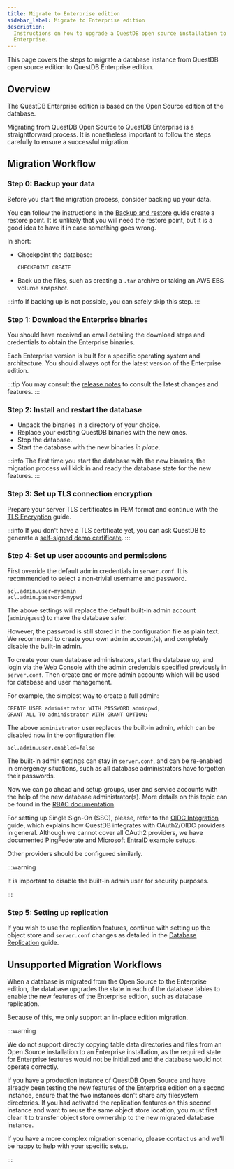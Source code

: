 ```yaml
---
title: Migrate to Enterprise edition
sidebar_label: Migrate to Enterprise edition
description:
  Instructions on how to upgrade a QuestDB open source installation to QuestDB
  Enterprise.
---
```


This page covers the steps to migrate a database instance from QuestDB open
source edition to QuestDB Enterprise edition.

## Overview

The QuestDB Enterprise edition is based on the Open Source edition of the
database.

Migrating from QuestDB Open Source to QuestDB Enterprise is a straightforward
process. It is nonetheless important to follow the steps carefully to ensure a
successful migration.

## Migration Workflow

### Step 0: Backup your data

Before you start the migration process, consider backing up your data.

You can follow the instructions in the
[Backup and restore](/docs/operations/backup/) guide create a restore point.
It is unlikely that you will need the restore point, but it is a good idea to
have it in case something goes wrong.

In short:

* Checkpoint the database:
  ```questdb-sql
  CHECKPOINT CREATE
  ```

* Back up the files, such as creating a `.tar` archive or taking an AWS EBS
  volume snapshot.

:::info
If backing up is not possible, you can safely skip this step.
:::

### Step 1: Download the Enterprise binaries

You should have received an email detailing the download steps and credentials
to obtain the Enterprise binaries.

Each Enterprise version is built for a specific operating system and
architecture. You should always opt for the latest version of the Enterprise
edition.

:::tip
You may consult the [release notes](https://questdb.com/release-notes/?type=enterprise)
to consult the latest changes and features.
:::

### Step 2: Install and restart the database

* Unpack the binaries in a directory of your choice.
* Replace your existing QuestDB binaries with the new ones.
* Stop the database.
* Start the database with the new binaries _in place_.

:::info
The first time you start the database with the new binaries, the migration
process will kick in and ready the database state for the new features.
:::

### Step 3: Set up TLS connection encryption

Prepare your server TLS certificates in PEM format and continue with the
[TLS Encryption](/docs/operations/tls/) guide.

:::info
If you don't have a TLS certificate yet, you can ask QuestDB to
generate a
[self-signed demo certificate](/docs/operations/tls/#demo-certificates).
:::

### Step 4: Set up user accounts and permissions

First override the default admin credentials in `server.conf`.
It is recommended to select a non-trivial username and password.
```
acl.admin.user=myadmin
acl.admin.password=mypwd
```
The above settings will replace the default built-in admin account
(`admin`/`quest`) to make the database safer.

However, the password is still stored in the configuration file as
plain text.
We recommend to create your own admin account(s), and completely
disable the built-in admin.

To create your own database administrators, start the database up, and
login via the Web Console with the admin credentials specified previously
in `server.conf`. Then create one or more admin accounts which will be
used for database and user management.

For example, the simplest way to create a full admin:
```questdb-sql
CREATE USER administrator WITH PASSWORD adminpwd;
GRANT ALL TO administrator WITH GRANT OPTION;
```

The above `administrator` user replaces the built-in admin, which can be
disabled now in the configuration file:
```
acl.admin.user.enabled=false
```

The built-in admin settings can stay in `server.conf`, and can be
re-enabled in emergency situations, such as all database administrators
have forgotten their passwords.

Now we can go ahead and setup groups, user and service accounts with the
help of the new database administrator(s).
More details on this topic can be found in the
[RBAC documentation](/docs/operations/rbac/#user-management).

For setting up Single Sign-On (SSO), please, refer to the
[OIDC Integration](/docs/operations/openid-connect-oidc-integration) guide,
which explains how QuestDB integrates with OAuth2/OIDC providers in general.
Although we cannot cover all OAuth2 providers, we have documented
PingFederate and Microsoft EntraID example setups. 

Other providers should be configured similarly.

:::warning

It is important to disable the built-in admin user for security purposes.

:::

### Step 5: Setting up replication

If you wish to use the replication features, continue with setting up the
object store and `server.conf` changes as detailed in the
[Database Replication](/docs/operations/replication) guide.

## Unsupported Migration Workflows

When a database is migrated from the Open Source to the Enterprise edition, the
database upgrades the state in each of the database tables to enable the new
features of the Enterprise edition, such as database replication.

Because of this, we only support an in-place edition migration.

:::warning

We do not support directly copying table data directories and files from an Open
Source installation to an Enterprise installation, as the required state for
Enterprise features would not be initialized and the database would not operate
correctly.

If you have a production instance of QuestDB Open Source and have already been 
testing the new features of the Enterprise edition on a second instance,
ensure that the two instances don't share any filesystem directories.
If you had activated the replication features on this second instance and want
to reuse the same object store location, you must first clear it to transfer
object store ownership to the new migrated database instance.

If you have a more complex migration scenario, please contact us and we'll be
happy to help with your specific setup.

:::
